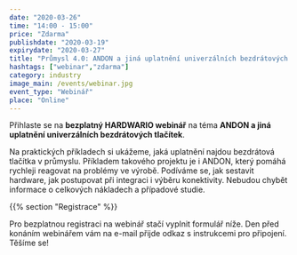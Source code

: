 ```yaml
---
date: "2020-03-26"
time: "14:00 - 15:00"
price: "Zdarma"
publishdate: "2020-03-19"
expirydate: "2020-03-27"
title: "Průmysl 4.0: ANDON a jiná uplatnění univerzálních bezdrátových tlačítek - postupy, případové studie, náklady"
hashtags: ["webinar","zdarma"]
category: industry
image_main: /events/webinar.jpg
event_type: "Webinář"
place: "Online"
---
```


Přihlaste se na **bezplatný HARDWARIO webinář** na téma **ANDON a jiná uplatnění univerzálních bezdrátových tlačítek**.

Na praktických příkladech si ukážeme, jaká uplatnění najdou bezdrátová tlačítka v průmyslu. Příkladem takového projektu je i ANDON, který pomáhá rychleji reagovat na problémy ve výrobě. Podíváme se, jak sestavit hardware, jak postupovat při integraci i výběru konektivity. Nebudou chybět informace o celkových nákladech a případové studie.

{{% section "Registrace" %}}

Pro bezplatnou registraci na webinář stačí vyplnit formulář níže. Den před konáním webinářem vám na e-mail přijde odkaz s instrukcemi pro připojení. Těšíme se!

<script charset="utf-8" type="text/javascript" src="//js.hsforms.net/forms/shell.js"></script>
<script>
  hbspt.forms.create({
	portalId: "5453210",
	formId: "0f59b093-130b-42cf-82e9-3236a5f3da4a"
});
</script>

